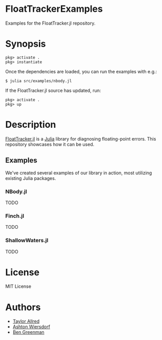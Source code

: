 # FloatTrackerExamples

Examples for the FloatTracker.jl repository.

# Synopsis

```
pkg> activate .
pkg> instantiate
```

Once the dependencies are loaded, you can run the examples with e.g.:

```
$ julia src/examples/nbody.jl
```

If the FloatTracker.jl source has updated, run:

```
pkg> activate .
pkg> up
```

# Description

[FloatTracker.jl](https://github.com/tcallred/FloatTracker.jl) is a [Julia](https://julialang.org) library for diagnosing floating-point errors. This repository showcases how it can be used.

## Examples

We've created several examples of our library in action, most utilizing existing Julia packages.

### NBody.jl

TODO

### Finch.jl

TODO

### ShallowWaters.jl

TODO

# License

MIT License

# Authors

 - [Taylor Allred](https://github.com/tcallred)
 - [Ashton Wiersdorf](https://github.com/ashton314)
 - [Ben Greenman](https://github.com/bennn)
